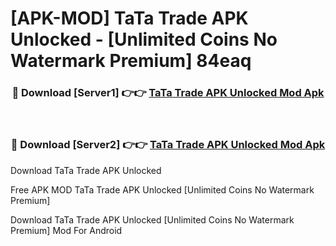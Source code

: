 # [APK-MOD] TaTa Trade APK Unlocked - [Unlimited Coins No Watermark Premium] 84eaq



<div align="center">
<h3>🔴 Download [Server1] 👉👉 <a href="https://momento.my/?title=TaTa_Trade_APK_Unlocked">TaTa Trade APK Unlocked Mod Apk</a></h3><br>

<h3>🔴 Download [Server2] 👉👉 <a href="https://momento.my/?title=TaTa_Trade_APK_Unlocked">TaTa Trade APK Unlocked Mod Apk</a></h3>
</div>



Download TaTa Trade APK Unlocked 

Free APK MOD TaTa Trade APK Unlocked [Unlimited Coins No Watermark Premium]

Download TaTa Trade APK Unlocked [Unlimited Coins No Watermark Premium] Mod For Android
